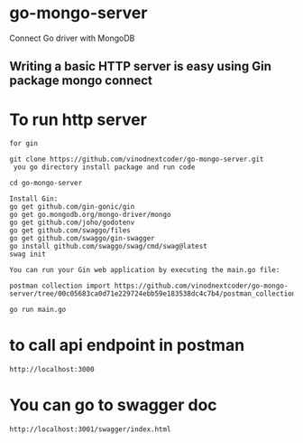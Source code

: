 # go-mongo-server
Connect Go driver with MongoDB

## Writing a basic HTTP server is easy using Gin package mongo connect

# To run http server


```
for gin

git clone https://github.com/vinodnextcoder/go-mongo-server.git
 you go directory install package and run code

cd go-mongo-server

Install Gin:
go get github.com/gin-gonic/gin
go get go.mongodb.org/mongo-driver/mongo
go get github.com/joho/godotenv
go get github.com/swaggo/files
go get github.com/swaggo/gin-swagger
go install github.com/swaggo/swag/cmd/swag@latest
swag init

You can run your Gin web application by executing the main.go file:

postman collection import https://github.com/vinodnextcoder/go-mongo-server/tree/00c05683ca0d71e229724ebb59e183538dc4c7b4/postman_collection

go run main.go

````
# to call api endpoint in postman

```
http://localhost:3000

```

# You can go to swagger doc

```
http://localhost:3001/swagger/index.html
```

